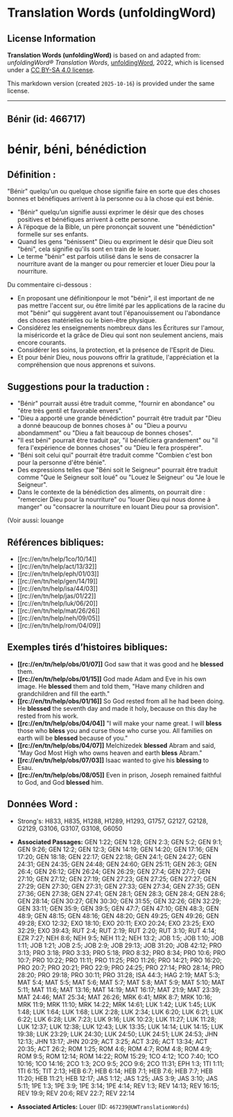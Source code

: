 # Translation Words (unfoldingWord)

## License Information

**Translation Words (unfoldingWord)** is based on and adapted from: _unfoldingWord® Translation Words_, [unfoldingWord](https://unfoldingword.org/utw), 2022, which is licensed under a [CC BY-SA 4.0 license](https://creativecommons.org/licenses/by-sa/4.0/legalcode.en).

This markdown version (created `2025-10-16`) is provided under the same license.



--------------------------------

## Bénir (id: 466717)

bénir, béni, bénédiction
========================

Définition :
------------

"Bénir" quelqu'un ou quelque chose signifie faire en sorte que des choses bonnes et bénéfiques arrivent à la personne ou à la chose qui est bénie.

* "Bénir" quelqu’un signifie aussi exprimer le désir que des choses positives et bénéfiques arrivent à cette personne.
* À l’époque de la Bible, un père prononçait souvent une "bénédiction" formelle sur ses enfants.
* Quand les gens "bénissent" Dieu ou expriment le désir que Dieu soit "béni", cela signifie qu'ils sont en train de le louer.
* Le terme "bénir" est parfois utilisé dans le sens de consacrer la nourriture avant de la manger ou pour remercier et louer Dieu pour la nourriture.

Du commentaire ci\-dessous :

* En proposant une définitionpour le mot "bénir", il est important de ne pas mettre l'accent sur, ou être limité par les applications de la racine du mot "bénir" qui suggèrent avant tout l'épanouissement ou l'abondance des choses matérielles ou le bien\-être physique.
* Considérez les enseignements nombreux dans les Écritures sur l'amour, la miséricorde et la grâce de Dieu qui sont non seulement anciens, mais encore courants.
* Considérer les soins, la protection, et la présence de l'Esprit de Dieu.
* Et pour bénir Dieu, nous pouvons offrir la gratitude, l'appréciation et la compréhension que nous apprenons et suivons.

Suggestions pour la traduction :
--------------------------------

* "Bénir" pourrait aussi être traduit comme, "fournir en abondance" ou "être très gentil et favorable envers".
* "Dieu a apporté une grande bénédiction" pourrait être traduit par "Dieu a donné beaucoup de bonnes choses à" ou "Dieu a pourvu abondamment" ou "Dieu a fait beaucoup de bonnes choses".
* "Il est béni" pourrait être traduit par, "il bénéficiera grandement" ou "il fera l'expérience de bonnes choses" ou "Dieu le fera prospérer".
* "Béni soit celui qui" pourrait être traduit comme "Combien c'est bon pour la personne d'être bénie".
* Des expressions telles que "Béni soit le Seigneur" pourrait être traduit comme "Que le Seigneur soit loué" ou "Louez le Seigneur' ou "Je loue le Seigneur".
* Dans le contexte de la bénédiction des aliments, on pourrait dire : "remercier Dieu pour la nourriture" ou "louer Dieu qui nous donne à manger" ou "consacrer la nourriture en louant Dieu pour sa provision".

(Voir aussi: louange

Références bibliques:
---------------------

* \[\[rc://en/tn/help/1co/10/14]]
* \[\[rc://en/tn/help/act/13/32]]
* \[\[rc://en/tn/help/eph/01/03]]
* \[\[rc://en/tn/help/gen/14/19]]
* \[\[rc://en/tn/help/isa/44/03]]
* \[\[rc://en/tn/help/jas/01/22]]
* \[\[rc://en/tn/help/luk/06/20]]
* \[\[rc://en/tn/help/mat/26/26]]
* \[\[rc://en/tn/help/neh/09/05]]
* \[\[rc://en/tn/help/rom/04/09]]

Exemples tirés d’histoires bibliques:
-------------------------------------

* **\[\[rc://en/tn/help/obs/01/07]]** God saw that it was good and he **blessed** them.
* **\[\[rc://en/tn/help/obs/01/15]]** God made Adam and Eve in his own image. He **blessed** them and told them, "Have many children and grandchildren and fill the earth."
* **\[\[rc://en/tn/help/obs/01/16]]** So God rested from all he had been doing. He **blessed** the seventh day and made it holy, because on this day he rested from his work.
* **\[\[rc://en/tn/help/obs/04/04]]** "I will make your name great. I will **bless** those who **bless** you and curse those who curse you. All families on earth will be **blessed** because of you."
* **\[\[rc://en/tn/help/obs/04/07]]** Melchizedek **blessed** Abram and said, "May God Most High who owns heaven and earth **bless** Abram."
* **\[\[rc://en/tn/help/obs/07/03]]** Isaac wanted to give his **blessing** to Esau.
* **\[\[rc://en/tn/help/obs/08/05]]** Even in prison, Joseph remained faithful to God, and God **blessed** him.

Données Word :
--------------

* Strong's: H833, H835, H1288, H1289, H1293, G1757, G2127, G2128, G2129, G3106, G3107, G3108, G6050

* **Associated Passages:** GEN 1:22; GEN 1:28; GEN 2:3; GEN 5:2; GEN 9:1; GEN 9:26; GEN 12:2; GEN 12:3; GEN 14:19; GEN 14:20; GEN 17:16; GEN 17:20; GEN 18:18; GEN 22:17; GEN 22:18; GEN 24:1; GEN 24:27; GEN 24:31; GEN 24:35; GEN 24:48; GEN 24:60; GEN 25:11; GEN 26:3; GEN 26:4; GEN 26:12; GEN 26:24; GEN 26:29; GEN 27:4; GEN 27:7; GEN 27:10; GEN 27:12; GEN 27:19; GEN 27:23; GEN 27:25; GEN 27:27; GEN 27:29; GEN 27:30; GEN 27:31; GEN 27:33; GEN 27:34; GEN 27:35; GEN 27:36; GEN 27:38; GEN 27:41; GEN 28:1; GEN 28:3; GEN 28:4; GEN 28:6; GEN 28:14; GEN 30:27; GEN 30:30; GEN 31:55; GEN 32:26; GEN 32:29; GEN 33:11; GEN 35:9; GEN 39:5; GEN 47:7; GEN 47:10; GEN 48:3; GEN 48:9; GEN 48:15; GEN 48:16; GEN 48:20; GEN 49:25; GEN 49:26; GEN 49:28; EXO 12:32; EXO 18:10; EXO 20:11; EXO 20:24; EXO 23:25; EXO 32:29; EXO 39:43; RUT 2:4; RUT 2:19; RUT 2:20; RUT 3:10; RUT 4:14; EZR 7:27; NEH 8:6; NEH 9:5; NEH 11:2; NEH 13:2; JOB 1:5; JOB 1:10; JOB 1:11; JOB 1:21; JOB 2:5; JOB 2:9; JOB 29:13; JOB 31:20; JOB 42:12; PRO 3:13; PRO 3:18; PRO 3:33; PRO 5:18; PRO 8:32; PRO 8:34; PRO 10:6; PRO 10:7; PRO 10:22; PRO 11:11; PRO 11:25; PRO 11:26; PRO 14:21; PRO 16:20; PRO 20:7; PRO 20:21; PRO 22:9; PRO 24:25; PRO 27:14; PRO 28:14; PRO 28:20; PRO 29:18; PRO 30:11; PRO 31:28; ISA 44:3; HAG 2:19; MAT 5:3; MAT 5:4; MAT 5:5; MAT 5:6; MAT 5:7; MAT 5:8; MAT 5:9; MAT 5:10; MAT 5:11; MAT 11:6; MAT 13:16; MAT 14:19; MAT 16:17; MAT 21:9; MAT 23:39; MAT 24:46; MAT 25:34; MAT 26:26; MRK 6:41; MRK 8:7; MRK 10:16; MRK 11:9; MRK 11:10; MRK 14:22; MRK 14:61; LUK 1:42; LUK 1:45; LUK 1:48; LUK 1:64; LUK 1:68; LUK 2:28; LUK 2:34; LUK 6:20; LUK 6:21; LUK 6:22; LUK 6:28; LUK 7:23; LUK 9:16; LUK 10:23; LUK 11:27; LUK 11:28; LUK 12:37; LUK 12:38; LUK 12:43; LUK 13:35; LUK 14:14; LUK 14:15; LUK 19:38; LUK 23:29; LUK 24:30; LUK 24:50; LUK 24:51; LUK 24:53; JHN 12:13; JHN 13:17; JHN 20:29; ACT 3:25; ACT 3:26; ACT 13:34; ACT 20:35; ACT 26:2; ROM 1:25; ROM 4:6; ROM 4:7; ROM 4:8; ROM 4:9; ROM 9:5; ROM 12:14; ROM 14:22; ROM 15:29; 1CO 4:12; 1CO 7:40; 1CO 10:16; 1CO 14:16; 2CO 1:3; 2CO 9:5; 2CO 9:6; 2CO 11:31; EPH 1:3; 1TI 1:11; 1TI 6:15; TIT 2:13; HEB 6:7; HEB 6:14; HEB 7:1; HEB 7:6; HEB 7:7; HEB 11:20; HEB 11:21; HEB 12:17; JAS 1:12; JAS 1:25; JAS 3:9; JAS 3:10; JAS 5:11; 1PE 1:3; 1PE 3:9; 1PE 3:14; 1PE 4:14; REV 1:3; REV 14:13; REV 16:15; REV 19:9; REV 20:6; REV 22:7; REV 22:14
* **Associated Articles:** Louer (ID: `467239@UWTranslationWords`)

